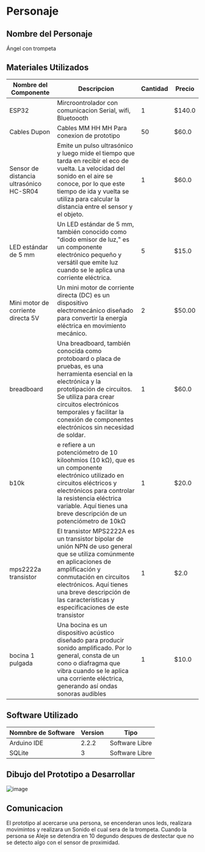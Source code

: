 # Personaje

## Nombre del Personaje
 Ángel con trompeta

## Materiales Utilizados
|Nombre del Componente|Descripcion|Cantidad|Precio|
|-|-|-|-|
|ESP32|Mircroontrolador con comunicacion Serial, wifi, Bluetoooth|1|$140.0|
|Cables Dupon|Cables MM HH MH Para conexion de prototipo|50|$60.0|
|Sensor de distancia ultrasónico HC-SR04|Emite un pulso ultrasónico y luego mide el tiempo que tarda en recibir el eco de vuelta. La velocidad del sonido en el aire se conoce, por lo que este tiempo de ida y vuelta se utiliza para calcular la distancia entre el sensor y el objeto.|1|$60.0|
|LED estándar de 5 mm|Un LED estándar de 5 mm, también conocido como "diodo emisor de luz," es un componente electrónico pequeño y versátil que emite luz cuando se le aplica una corriente eléctrica.|5|$15.0|
|Mini motor de corriente directa 5V|Un mini motor de corriente directa (DC) es un dispositivo electromecánico diseñado para convertir la energía eléctrica en movimiento mecánico.|2|$50.00|
|breadboard|Una breadboard, también conocida como protoboard o placa de pruebas, es una herramienta esencial en la electrónica y la prototipación de circuitos. Se utiliza para crear circuitos electrónicos temporales y facilitar la conexión de componentes electrónicos sin necesidad de soldar.|1|$60.0|
|b10k|e refiere a un potenciómetro de 10 kiloohmios (10 kΩ), que es un componente electrónico utilizado en circuitos eléctricos y electrónicos para controlar la resistencia eléctrica variable. Aquí tienes una breve descripción de un potenciómetro de 10kΩ|1|$20.0|
|mps2222a transistor|El transistor MPS2222A es un transistor bipolar de unión NPN de uso general que se utiliza comúnmente en aplicaciones de amplificación y conmutación en circuitos electrónicos. Aquí tienes una breve descripción de las características y especificaciones de este transistor|1|$2.0|
|bocina 1 pulgada|Una bocina es un dispositivo acústico diseñado para producir sonido amplificado. Por lo general, consta de un cono o diafragma que vibra cuando se le aplica una corriente eléctrica, generando así ondas sonoras audibles|1|$10.0|

## Software Utilizado
|Nomnbre de Software|Version|Tipo|
|-|-|-|
|Arduino IDE|2.2.2|Software Libre|
|SQLite|3|Software Libre|

## Dibujo del Prototipo a Desarrollar
![image](https://github.com/Brayanpower/ITO-PROYECTO/assets/116902837/04e670e0-6e7a-47aa-84b8-e58e8218fb77)



## Comunicacion
El prototipo al acercarse una persona, se encenderan unos leds, realizara movimintos y realizara un Sonido el cual sera de la trompeta.
Cuando la persona se Aleje se detendra en 10 degundo despues de destectar que no se detecto algo con el sensor de proximidad.


